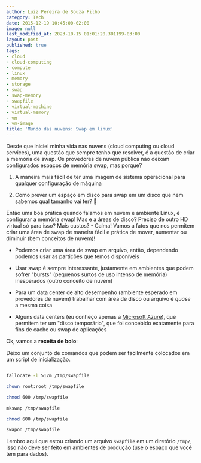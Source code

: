 ```yaml
---
author: Luiz Pereira de Souza Filho
category: Tech
date: 2015-12-19 10:45:00-02:00
image: null
last_modified_at: 2023-10-15 01:01:20.301199-03:00
layout: post
published: true
tags:
- cloud
- cloud-computing
- compute
- linux
- memory
- storage
- swap
- swap-memory
- swapfile
- virtual-machine
- virtual-memory
- vm
- vm-image
title: 'Mundo das nuvens: Swap em linux'
---
```


Desde que iniciei minha vida nas nuvens (cloud computing ou cloud services), uma questão que sempre tenho que resolver, é a questão de criar a memória de swap. Os provedores de nuvem pública não deixam configurados espaços de memória swap, mas porque?

1. A maneira mais fácil de ter uma imagem de sistema operacional para qualquer configuração de máquina

2. Como prever um espaço em disco para swap em um disco que nem sabemos qual tamanho vai ter? 🙂

Então uma boa prática quando falamos em nuvem e ambiente Linux, é configurar a memória swap! Mas e a áreas de disco? Preciso de outro HD virtual só para isso? Mais custos? - Calma! Vamos a fatos que nos permitem criar uma área de swap de maneira fácil e prática de mover, aumentar ou diminuir (bem conceitos de nuvem)!

* Podemos criar uma área de swap em arquivo, então, dependendo podemos usar as partições que temos disponíveis

* Usar swap é sempre interessante, justamente em ambientes que podem sofrer "bursts" (pequenos surtos de uso intenso de memória) inesperados (outro conceito de nuvem)

* Para um data center de alto desempenho (ambiente esperado em provedores de nuvem) trabalhar com área de disco ou arquivo é _quase_ a mesma coisa

* Alguns data centers (eu conheço apenas a [Microsoft Azure](https://azure.microsoft.com)), que permitem ter um "disco temporário", que foi concebido exatamente para fins de cache ou swap de aplicações

Ok, vamos a **receita de bolo**:

Deixo um conjunto de comandos que podem ser facilmente colocados em um script de inicialização.

```bash

fallocate -l 512m /tmp/swapfile

chown root:root /tmp/swapfile

chmod 600 /tmp/swapfile

mkswap /tmp/swapfile

chmod 600 /tmp/swapfile

swapon /tmp/swapfile

```

Lembro aqui que estou criando um arquivo `swapfile` em um diretório `/tmp/`, isso não deve ser feito em ambientes de produção (use o espaço que você tem para dados).
